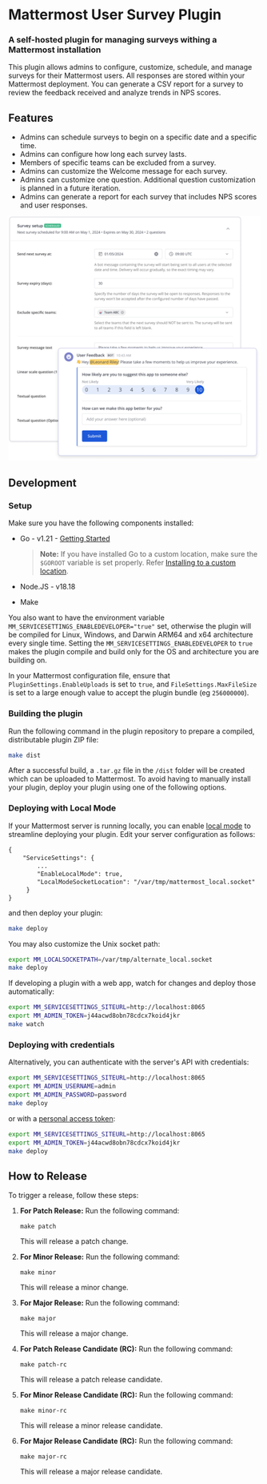 # Mattermost User Survey Plugin

### A self-hosted plugin for managing surveys withing a Mattermost installation

This plugin allows admins to configure, customize, schedule, and manage surveys for their Mattermost users.
All responses are stored within your Mattermost deployment. You can generate a CSV report
for a survey to review the feedback received and analyze trends in NPS scores.

## Features

* Admins can schedule surveys to begin on a specific date and a specific time.
* Admins can configure how long each survey lasts.
* Members of specific teams can be excluded from a survey.
* Admins can customize the Welcome message for each survey.
* Admins can customize one question. Additional question customization is planned in a future iteration. 
* Admins can generate a report for each survey that includes NPS scores and user responses.

<img src="docs/readme/demo_image.png?raw=true" alt="user survey demo screenshot"/>

## Development

### Setup

Make sure you have the following components installed:

- Go - v1.21 - [Getting Started](https://golang.org/doc/install)
  > **Note:** If you have installed Go to a custom location, make sure the `$GOROOT` variable is set properly.
  Refer [Installing to a custom location](https://golang.org/doc/install#install).

- Node.JS - v18.18

- Make

You also want to have the environment variable `MM_SERVICESETTINGS_ENABLEDEVELOPER="true"` set, otherwise the plugin
will be compiled for Linux, Windows, and Darwin ARM64 and x64 architecture every single time. Setting
the `MM_SERVICESETTINGS_ENABLEDEVELOPER` to `true` makes the plugin compile and build only for the OS and architecture
you are building on.

In your Mattermost configuration file, ensure that `PluginSettings.EnableUploads` is set to `true`, and `FileSettings.MaxFileSize` is
set to a large enough value to accept the plugin bundle (eg `256000000`).

### Building the plugin

Run the following command in the plugin repository to prepare a compiled, distributable plugin ZIP file:

```bash
make dist
```

After a successful build, a `.tar.gz` file in the `/dist` folder will be created which can be uploaded to Mattermost. To
avoid having to manually install your plugin, deploy your plugin using one of the following options.

### Deploying with Local Mode

If your Mattermost server is running locally, you can
enable [local mode](https://docs.mattermost.com/administration/mmctl-cli-tool.html#local-mode) to streamline deploying
your plugin. Edit your server configuration as follows:

```
{
    "ServiceSettings": {
        ...
        "EnableLocalMode": true,
        "LocalModeSocketLocation": "/var/tmp/mattermost_local.socket"
     }
}
```

and then deploy your plugin:

```bash
make deploy
```

You may also customize the Unix socket path:

```bash
export MM_LOCALSOCKETPATH=/var/tmp/alternate_local.socket
make deploy
```

If developing a plugin with a web app, watch for changes and deploy those automatically:

```bash
export MM_SERVICESETTINGS_SITEURL=http://localhost:8065
export MM_ADMIN_TOKEN=j44acwd8obn78cdcx7koid4jkr
make watch
```

### Deploying with credentials

Alternatively, you can authenticate with the server's API with credentials:

```bash
export MM_SERVICESETTINGS_SITEURL=http://localhost:8065
export MM_ADMIN_USERNAME=admin
export MM_ADMIN_PASSWORD=password
make deploy
```

or with a [personal access token](https://docs.mattermost.com/developer/personal-access-tokens.html):

```bash
export MM_SERVICESETTINGS_SITEURL=http://localhost:8065
export MM_ADMIN_TOKEN=j44acwd8obn78cdcx7koid4jkr
make deploy
```

## How to Release

To trigger a release, follow these steps:

1. **For Patch Release:** Run the following command:
    ```
    make patch
    ```
   This will release a patch change.

2. **For Minor Release:** Run the following command:
    ```
    make minor
    ```
   This will release a minor change.

3. **For Major Release:** Run the following command:
    ```
    make major
    ```
   This will release a major change.

4. **For Patch Release Candidate (RC):** Run the following command:
    ```
    make patch-rc
    ```
   This will release a patch release candidate.

5. **For Minor Release Candidate (RC):** Run the following command:
    ```
    make minor-rc
    ```
   This will release a minor release candidate.

6. **For Major Release Candidate (RC):** Run the following command:
    ```
    make major-rc
    ```
   This will release a major release candidate.

